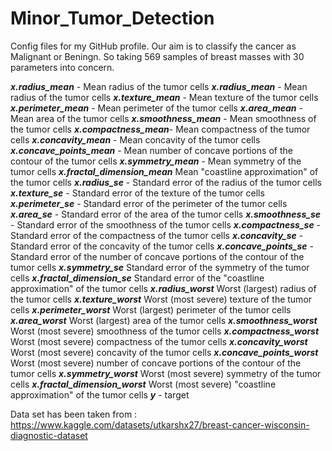 # Minor_Tumor_Detection
Config files for my GitHub profile.
  Our aim is to classify the cancer as Malignant or Beningn. So taking 569 samples of breast masses with 30 parameters into concern.

***x.radius_mean***	    - Mean radius of the tumor cells
***x.radius_mean***	    - Mean radius of the tumor cells
***x.texture_mean***	  - Mean texture of the tumor cells
***x.perimeter_mean***  - Mean perimeter of the tumor cells
***x.area_mean***	      - Mean area of the tumor cells
***x.smoothness_mean***	- Mean smoothness of the tumor cells
***x.compactness_mean***-	Mean compactness of the tumor cells
***x.concavity_mean***	- Mean concavity of the tumor cells
***x.concave_points_mean***	- Mean number of concave portions of the contour of the tumor cells
***x.symmetry_mean***	      - Mean symmetry of the tumor cells
***x.fractal_dimension_mean***	Mean "coastline approximation" of the tumor cells
***x.radius_se***	          -   Standard error of the radius of the tumor cells
***x.texture_se***	        -   Standard error of the texture of the tumor cells
***x.perimeter_se***	      -   Standard error of the perimeter of the tumor cells
***x.area_se***	            -   Standard error of the area of the tumor cells
***x.smoothness_se***	      -   Standard error of the smoothness of the tumor cells
***x.compactness_se***	    -   Standard error of the compactness of the tumor cells
***x.concavity_se***	      -   Standard error of the concavity of the tumor cells
***x.concave_points_se***	  -   Standard error of the number of concave portions of the contour of the tumor cells
***x.symmetry_se***	            Standard error of the symmetry of the tumor cells
***x.fractal_dimension_se***  	Standard error of the "coastline approximation" of the tumor cells
***x.radius_worst***      	Worst (largest) radius of the tumor cells
***x.texture_worst***	      Worst (most severe) texture of the tumor cells
***x.perimeter_worst***    	Worst (largest) perimeter of the tumor cells
***x.area_worst***	        Worst (largest) area of the tumor cells
***x.smoothness_worst***	  Worst (most severe) smoothness of the tumor cells
***x.compactness_worst***	  Worst (most severe) compactness of the tumor cells
***x.concavity_worst***	    Worst (most severe) concavity of the tumor cells
***x.concave_points_worst***	  Worst (most severe) number of concave portions of the contour of the tumor cells
***x.symmetry_worst***        	Worst (most severe) symmetry of the tumor cells
***x.fractal_dimension_worst***	Worst (most severe) "coastline approximation" of the tumor cells
***y***	  - target



Data set has been taken from : https://www.kaggle.com/datasets/utkarshx27/breast-cancer-wisconsin-diagnostic-dataset
